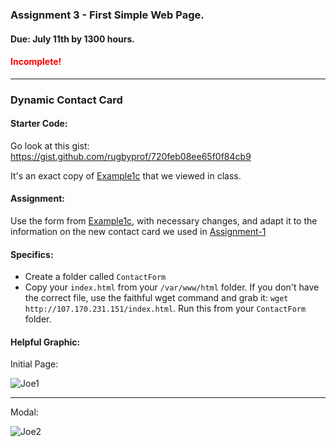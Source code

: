 ### Assignment 3 - First Simple Web Page.
#### Due: July 11th by 1300 hours.
#### <span style="color:red">Incomplete!</span>
-----

### Dynamic Contact Card


#### Starter Code:

Go look at this gist: https://gist.github.com/rugbyprof/720feb08ee65f0f84cb9

It's an exact copy of [Example1c](http://107.170.231.151/Example1c/) that we viewed in class. 

#### Assignment:

Use the form from [Example1c](http://107.170.231.151/Example1c/), with necessary changes, and adapt it to the information on the new contact card we used in [Assignment-1](https://github.com/rugbyprof/Mobile-Web-Programming/blob/master/Assignment-1.md)

#### Specifics:

- Create a folder called `ContactForm`
- Copy your `index.html` from your `/var/www/html` folder. If you don't have the correct file, use the faithful wget command and grab it: `wget http://107.170.231.151/index.html`. Run this from your `ContactForm` folder. 


#### Helpful Graphic:

Initial Page:

![Joe1](http://f.cl.ly/items/093a3Z3j1r320V0u3o1t/shot1.png)

-----

Modal:

![Joe2](http://f.cl.ly/items/1g1Z250f0W3v0P2x1736/shot2.png)

